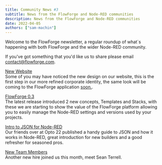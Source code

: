 ```yaml
---
title: Community News #3
subtitle: News from the FlowForge and Node-RED communities
description: News from the FlowForge and Node-RED communities
date: 2022-04-05
authors: ["sam-machin"]
---
```


Welcome to the FlowForge newsletter, a regular roundup of what\`s happening with both FlowForge and the wider Node-RED community. 
<!--more-->
If you've got something that you'd like us to share please email [contact@flowforge.com](mailto:contact@flowforge.com).


[New Website](https://flowforge.com/)  
Some of you may have noticed the new design on our website, this is the first step in our more refined corporate identity, the same look will be coming to the FlowForge application [soon.](https://github.com/flowforge/flowforge/issues/430).

[FlowForge 0.3](https://flowforge.com/blog/2022/03/flowforge-03-released/)  
The latest release introduced 2 new concepts, Templates and Stacks, with these we are starting to show the value of the FlowForge platform allowing you to easily manage the Node-RED settings and versions used by your projects.

[Intro to JSON for Node-RED](https://www.opto22.com/support/resources-tools/videos/video-introduction-to-json-for-node-red/)      
Our friends over at Opto 22 published a handy guide to JSON and how it works in Node-RED, great introduction for new builders and a good refresher for seasoned pros.

[New Team Members](https://flowforge.com/blog/2022/03/welcome-sean/)  
Another new hire joined us this month, meet Sean Terrell.
